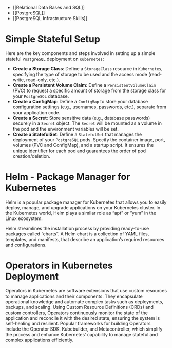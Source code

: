 - [[Relational Data Bases and SQL]]
- [[PostgreSQL]]
- [[PostgreSQL Infrastructure Skills]]

# Simple Stateful Setup

Here are the key components and steps involved in setting up a simple stateful `PostgreSQL` deployment on `Kubernetes`:

- **Create a Storage Class**: Define a `StorageClass` resource in `Kubernetes`, specifying the type of storage to be used and the access mode (read-write, read-only, etc.).
- **Create a Persistent Volume Claim**: Define a `PersistentVolumeClaim` (PVC) to request a specific amount of storage from the storage class for your `PostgreSQL` database.
- **Create a ConfigMap**: Define a `ConfigMap` to store your database configuration settings (e.g., usernames, passwords, etc.), separate from your application code.
- **Create a Secret**: Store sensitive data (e.g., database passwords) securely in a `Secret` object. The `Secret` will be mounted as a volume in the pod and the environment variables will be set.
- **Create a StatefulSet**: Define a `StatefulSet` that manages the deployment of your `PostgreSQL` pods. Specify the container image, port, volumes (PVC and ConfigMap), and a startup script. It ensures the unique identifier for each pod and guarantees the order of pod creation/deletion.

# Helm - Package Manager for Kubernetes

Helm is a popular package manager for Kubernetes that allows you to easily deploy, manage, and upgrade applications on your Kubernetes cluster. In the Kubernetes world, Helm plays a similar role as “apt” or “yum” in the Linux ecosystem.

Helm streamlines the installation process by providing ready-to-use packages called “charts”. A Helm chart is a collection of YAML files, templates, and manifests, that describe an application’s required resources and configurations.

# Operators in Kubernetes Deployment

Operators in Kubernetes are software extensions that use custom resources to manage applications and their components. They encapsulate operational knowledge and automate complex tasks such as deployments, backups, and scaling. Using Custom Resource Definitions (CRDs) and custom controllers, Operators continuously monitor the state of the application and reconcile it with the desired state, ensuring the system is self-healing and resilient. Popular frameworks for building Operators include the Operator SDK, Kubebuilder, and Metacontroller, which simplify the process and enhance Kubernetes’ capability to manage stateful and complex applications efficiently.